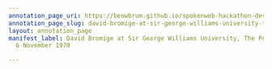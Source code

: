 ```yaml
---
annotation_page_uri: https://benwbrum.github.io/spokenweb-hackathon-development-noterms/annotations/david-bromige-at-sir-george-williams-university-the-poetry-series-6-november-1970-canvas-1-audience.json
annotation_page_slug: david-bromige-at-sir-george-williams-university-the-poetry-series-6-november-1970-canvas-1-audience
layout: annotation_page
manifest_label: David Bromige at Sir George Williams University, The Poetry Series,
  6 November 1970

---
```

